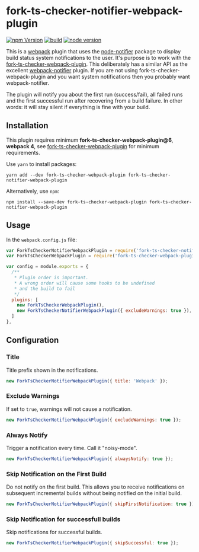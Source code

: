 # fork-ts-checker-notifier-webpack-plugin

[![npm Version](https://img.shields.io/npm/v/fork-ts-checker-notifier-webpack-plugin.svg)](https://www.npmjs.com/package/fork-ts-checker-notifier-webpack-plugin)
[![build](https://travis-ci.com/johnnyreilly/fork-ts-checker-notifier-webpack-plugin.svg?branch=master)](https://travis-ci.com/johnnyreilly/fork-ts-checker-notifier-webpack-plugin/)
[![node version](https://img.shields.io/node/v/fork-ts-checker-notifier-webpack-plugin.svg)](https://www.npmjs.com/package/fork-ts-checker-notifier-webpack-plugin)

This is a [webpack](http://webpack.github.io/) plugin that uses the [node-notifier](https://github.com/mikaelbr/node-notifier) package to display build status system notifications to the user. It's purpose is to work with the [fork-ts-checker-webpack-plugin](https://github.com/Realytics/fork-ts-checker-webpack-plugin). This deliberately has a similar API as the excellent [webpack-notifier](https://github.com/Turbo87/webpack-notifier) plugin. If you are not using fork-ts-checker-webpack-plugin and you want system notifications then you probably want webpack-notifier.

The plugin will notify you about the first run (success/fail), all failed runs and the first successful run after recovering from
a build failure. In other words: it will stay silent if everything is fine with your build.

## Installation

This plugin requires minimum **fork-ts-checker-webpack-plugin@6**, **webpack 4**, see [fork-ts-checker-webpack-plugin](https://github.com/Realytics/fork-ts-checker-webpack-plugin) for minimum requirements.

Use `yarn` to install packages:

    yarn add --dev fork-ts-checker-webpack-plugin fork-ts-checker-notifier-webpack-plugin

Alternatively, use `npm`:

    npm install --save-dev fork-ts-checker-webpack-plugin fork-ts-checker-notifier-webpack-plugin

## Usage

In the `webpack.config.js` file:

```js
var ForkTsCheckerNotifierWebpackPlugin = require('fork-ts-checker-notifier-webpack-plugin');
var ForkTsCheckerWebpackPlugin = require('fork-ts-checker-webpack-plugin');

var config = module.exports = {
  /**
   * Plugin order is important.
   * A wrong order will cause some hooks to be undefined
   * and the build to fail
   */
  plugins: [
    new ForkTsCheckerWebpackPlugin(),
    new ForkTsCheckerNotifierWebpackPlugin({ excludeWarnings: true }),
  ]
},
```

## Configuration

### Title

Title prefix shown in the notifications.

```js
new ForkTsCheckerNotifierWebpackPlugin({ title: 'Webpack' });
```

### Exclude Warnings

If set to `true`, warnings will not cause a notification.

```js
new ForkTsCheckerNotifierWebpackPlugin({ excludeWarnings: true });
```

### Always Notify

Trigger a notification every time. Call it "noisy-mode".

```js
new ForkTsCheckerNotifierWebpackPlugin({ alwaysNotify: true });
```

### Skip Notification on the First Build

Do not notify on the first build. This allows you to receive notifications on subsequent incremental builds without being notified on the initial build.

```js
new ForkTsCheckerNotifierWebpackPlugin({ skipFirstNotification: true });
```

### Skip Notification for successfull builds

Skip notifications for successful builds.

```js
new ForkTsCheckerNotifierWebpackPlugin({ skipSuccessful: true });
```
